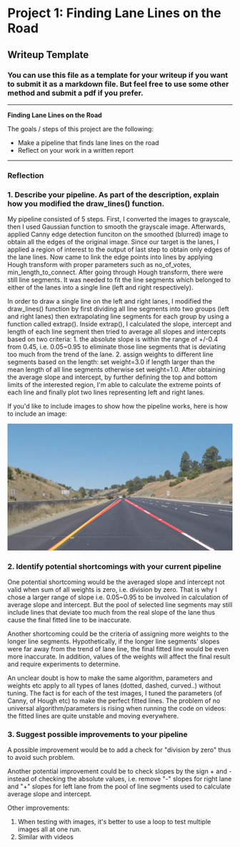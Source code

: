 # **Project 1: Finding Lane Lines on the Road** 

## Writeup Template

### You can use this file as a template for your writeup if you want to submit it as a markdown file. But feel free to use some other method and submit a pdf if you prefer.

---

**Finding Lane Lines on the Road**

The goals / steps of this project are the following:
* Make a pipeline that finds lane lines on the road
* Reflect on your work in a written report


[//]: # (Image References)

[image1]: ./test_images/test_images_output/whiteCarLaneSwitch_out.jpg "image_output"

---

### Reflection

### 1. Describe your pipeline. As part of the description, explain how you modified the draw_lines() function.

My pipeline consisted of 5 steps. First, I converted the images to grayscale, then I used Gaussian function to smooth the grayscale image. Afterwards, applied Canny edge detection funciton on the smoothed (blurred) image to obtain all the edges of the original image. Since our target is the lanes, I applied a region of interest to the output of last step to obtain only edges of the lane lines. Now came to link the edge points into lines by applying Hough transform with proper parameters such as no_of_votes, min_length_to_connect. After going through Hough transform, there were still line segments. It was needed to fit the line segments which belonged to either of the lanes into a single line (left and right respectively).

In order to draw a single line on the left and right lanes, I modified the draw_lines() function by first dividing all line segments into two groups (left and right lanes) then extrapolating line segments for each group by using a function called extrap(). Inside extrap(), I calculated the slope, intercept and length of each line segment then tried to average all slopes and intercepts based on two criteria: 1. the absolute slope is within the range of +/-0.4 from 0.45, i.e. 0.05~0.95 to eliminate those line segments that is deviating too much from the trend of the lane. 2. assign weights to different line segments based on the length: set weight=3.0 if length larger than the mean length of all line segments otherwise set weight=1.0. After obtaining the average slope and intercept, by further defining the top and bottom limits of the interested region, I'm able to calculate the extreme points of each line and finally plot two lines representing left and right lanes.

If you'd like to include images to show how the pipeline works, here is how to include an image: 

![image_output][image1]


### 2. Identify potential shortcomings with your current pipeline


One potential shortcoming would be the averaged slope and intercept not valid when sum of all weights is zero, i.e. division by zero. That is why I chose a larger range of slope i.e. 0.05~0.95 to be involved in calculation of average slope and intercept. But the pool of selected line segments may still include lines that deviate too much from the real slope of the lane thus cause the final fitted line to be inaccurate.

Another shortcoming could be the criteria of assigning more weights to the longer line segments. Hypothetically, if the longer line segments' slopes were far away from the trend of lane line, the final fitted line would be even more inaccurate. In addition, values of the weights will affect the final result and require experiments to determine.

An unclear doubt is how to make the same algorithm, parameters and weights etc apply to all types of lanes (dotted, dashed, curved..) without tuning. The fact is for each of the test images, I tuned the parameters (of Canny, of Hough etc) to make the perfect fitted lines. The problem of no universal algorithm/parameters is rising when running the code on videos: the fitted lines are quite unstable and moving everywhere. 



### 3. Suggest possible improvements to your pipeline

A possible improvement would be to add a check for "division by zero" thus to avoid such problem.

Another potential improvement could be to check slopes by the sign + and - instead of checking the absolute values, i.e. remove "-" slopes for right lane and "+" slopes for left lane from the pool of line segments used to calculate average slope and intercept. 

Other improvements:
1. When testing with images, it's better to use a loop to test multiple images all at one run.
2. Similar with videos
